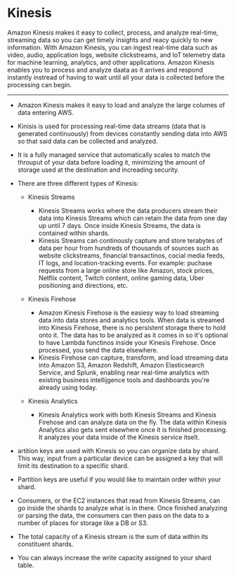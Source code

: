 # Kinesis

Amazon Kinesis makes it easy to collect, process, and analyze real-time, streaming data so you can get timely insights and reacy quickly to new information. With Amazon Kinesis, you can ingest real-time data such as video, audio, application logs, website clickstreams, and IoT telemetry data for machine learning, analytics, and other applications. Amazon Kinesis enables you to process and analyze daata as it arrives and respond instantly instread of having to wait until all your data is collected before the processing can begin.

---

- Amazon Kinesis makes it easy to load and analyze the large columes of data entering AWS.

- Kinisis is used for processing real-time data streams (data that is generated continuously) from devices constantly sending data into AWS so that said data can be collected and analyzed.

- It is a fully managed service that automatically scales to match the throuput of your data before loading it, minimizing the amount of storage used at the destination and increading security.

- There are three different types of Kinesis:
    - Kinesis Streams
      - Kinesis Streams works where the data producers stream their data into Kinesis Streams which can retain the data from one day up until 7 days. Once inside Kinesis Streams, the data is contained within shards.
      - Kinesis Streams can continously capture and store terabytes of data per hour from hundreds of thousands of sources such as website clickstreams, financial transactinos, cocial media feeds, IT logs, and location-tracking events. For example: puchase requests from a large online store like Amazon, stock prices, Netflix content, Twitch content, online gaming data, Uber positioning and directions, etc.

    - Kinesis Firehose
      - Amazon Kinesis Firehose is the easiesy way to load streaming data into data stores and analytics tools. When data is streamed into Kinesis Firehose, there is no persistent storage there to hold onto it. The data has to be analyzed as it comes in so it's optional to have Lambda functinos inside your Kinesis Firehose. Once processed, you send the data elsewhere.
      - Kinesis Firehose can capture, transform, and load streaming data into Amazon S3, Amazon Redshift, Amazon Elasticsearch Service, and Splunk, enabling near real-time analytics with existing business intellijgence tools and dashboards you're already using today.

    - Kinesis Analytics
      - Kinesis Analytics work with both Kinesis Streams and Kinesis Firehose and can analyze data on the fly. The data within Kinesis Analytics also gets sent elsewhere once it is finished processing. It analyzes your data inside of the Kinesis service itselt.

- artition keys are used with Kinesis so you can organize data by shard. This way, input from a particular device can be assigned a key that will limit its destination to a specific shard.

- Partition keys are useful if you would like to maintain order within your shard.

- Consumers, or the EC2 instances that read from Kinesis Streams, can go inside the shards to analyze what is in there. Once finished analyzing or parsing the data, the consumers can then pass on the data to a number of places for storage like a DB or S3.

- The total capacity of a Kinesis stream is the sum of data within its constituent shards.

- You can always increase the write capacity assigned to your shard table.

